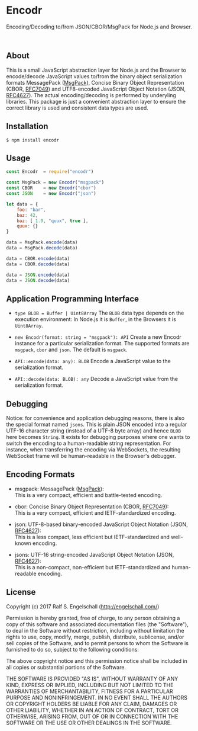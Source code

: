 
Encodr
======

Encoding/Decoding to/from JSON/CBOR/MsgPack for Node.js and Browser.

<p/>
<img src="https://nodei.co/npm/encodr.png?downloads=true&stars=true" alt=""/>

<p/>
<img src="https://david-dm.org/rse/encodr.png" alt=""/>

About
-----

This is a small JavaScript abstraction layer for Node.js and the Browser
to encode/decode JavaScript values to/from the binary object serialization formats
MessagePack ([MsgPack](https://github.com/msgpack/msgpack/blob/master/spec.md)),
Concise Binary Object Representation (CBOR, [RFC7049](https://tools.ietf.org/html/rfc7049))
and UTF8-encoded JavaScript Object Notation (JSON, [RFC4627](https://tools.ietf.org/html/rfc4627)).
The actual encoding/decoding is performed by underyling libraries. This
package is just a convenient abstraction layer to ensure the correct
library is used and consistent data types are used.

Installation
------------

```shell
$ npm install encodr
```

Usage
-----

```js
const Encodr  = require("encodr")

const MsgPack = new Encodr("msgpack")
const CBOR    = new Encodr("cbor")
const JSON    = new Encodr("json")

let data = {
    foo: "bar",
    baz: 42,
    baz: [ 1.0, "quux", true ],
    quux: {}
}

data = MsgPack.encode(data)
data = MsgPack.decode(data)

data = CBOR.encode(data)
data = CBOR.decode(data)

data = JSON.encode(data)
data = JSON.decode(data)
```

Application Programming Interface
---------------------------------

- `type BLOB = Buffer | Uint8Array`
  The `BLOB` data type depends on the execution environment:
  In Node.js it is `Buffer`, in the Browsers it is `Uint8Array`.

- `new Encodr(format: string = "msgpack"): API`
  Create a new Encodr instance for a particular serialization
  format. The supported formats are `msgpack`, `cbor` and `json`.
  The default is `msgpack`.

- `API::encode(data: any): BLOB`
  Encode a JavaScript value to the serialization format.

- `API::decode(data: BLOB): any`
  Decode a JavaScript value from the serialization format.

Debugging
---------

Notice: for convenience and application debugging reasons, there is
also the special format named `jsons`. This is plain JSON encoded into
a regular UTF-16 character string (instead of a UTF-8 byte array) and
hence `BLOB` here becomes `String`. It exists for debugging purposes
where one wants to switch the encoding to a human-readable string
representation. For instance, when transferring the encoding via
WebSockets, the resulting WebSocket frame will be human-readable in the
Browser's debugger.

Encoding Formats
----------------

- msgpack: MessagePack ([MsgPack](https://github.com/msgpack/msgpack/blob/master/spec.md)):<br/>
  This is a very compact, efficient and battle-tested encoding.

- cbor: Concise Binary Object Representation (CBOR, [RFC7049](https://tools.ietf.org/html/rfc7049)):<br/>
  This is a very compact, efficient and IETF-standardized encoding.

- json: UTF-8-based binary-encoded JavaScript Object Notation (JSON, [RFC4627](https://tools.ietf.org/html/rfc4627)):<br/>
  This is a less compact, less efficient but IETF-standardized and well-known encoding.

- jsons: UTF-16 string-encoded JavaScript Object Notation (JSON, [RFC4627](https://tools.ietf.org/html/rfc4627)):<br/>
  This is a non-compact, non-efficient but IETF-standardized and human-readable encoding.

License
-------

Copyright (c) 2017 Ralf S. Engelschall (http://engelschall.com/)

Permission is hereby granted, free of charge, to any person obtaining
a copy of this software and associated documentation files (the
"Software"), to deal in the Software without restriction, including
without limitation the rights to use, copy, modify, merge, publish,
distribute, sublicense, and/or sell copies of the Software, and to
permit persons to whom the Software is furnished to do so, subject to
the following conditions:

The above copyright notice and this permission notice shall be included
in all copies or substantial portions of the Software.

THE SOFTWARE IS PROVIDED "AS IS", WITHOUT WARRANTY OF ANY KIND,
EXPRESS OR IMPLIED, INCLUDING BUT NOT LIMITED TO THE WARRANTIES OF
MERCHANTABILITY, FITNESS FOR A PARTICULAR PURPOSE AND NONINFRINGEMENT.
IN NO EVENT SHALL THE AUTHORS OR COPYRIGHT HOLDERS BE LIABLE FOR ANY
CLAIM, DAMAGES OR OTHER LIABILITY, WHETHER IN AN ACTION OF CONTRACT,
TORT OR OTHERWISE, ARISING FROM, OUT OF OR IN CONNECTION WITH THE
SOFTWARE OR THE USE OR OTHER DEALINGS IN THE SOFTWARE.

